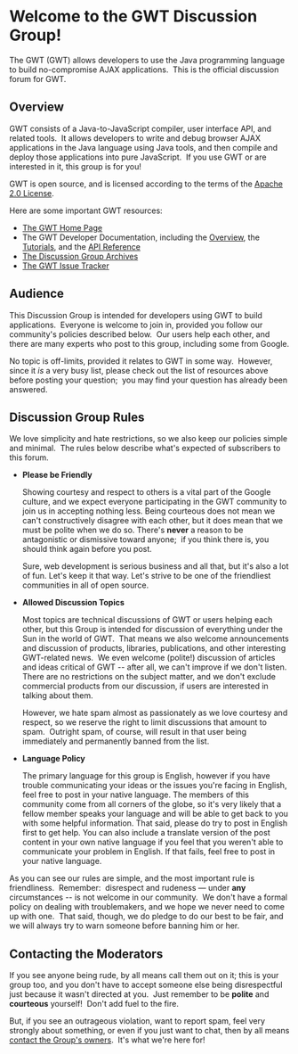 Welcome to the GWT Discussion Group!
===

<p>
The GWT (GWT) allows developers to use the Java
programming language to build no-compromise AJAX applications.&nbsp;
This is the official discussion forum for GWT.
</p>


<h2>Overview</h2>

<p>
GWT consists of a Java-to-JavaScript compiler, user interface API, and
related tools.&nbsp; It allows developers to write and debug browser
AJAX applications in the Java language using Java tools, and then
compile and deploy those applications into pure JavaScript.&nbsp; If
you use GWT or are interested in it, this group is for you!
</p>

<p>
GWT is open source, and is licensed according to the terms of the <a title="Apache 2.0 License" href="terms.html">Apache 2.0 License</a>.
</p>

<p>
Here are some important GWT resources:
</p>

<ul>
  <li><a title="The GWT Home Page" href="http://www.gwtproject.org">The GWT Home Page</a> </li>
  <li>The GWT Developer Documentation, including the
     <a title="Overview" href="docs/latest/DevGuide.html">Overview</a>, the
     <a title="Tutorials" href="doc/latest/tutorial/index.html">Tutorials</a>, and the
     <a title="API Reference" href="doc/latest/RefGWTClassAPI.html">API Reference</a> </li>
  <li><a title="Discussion Group Archives" href="http://groups.google.com/group/Google-Web-Toolkit/topics">The Discussion Group Archives</a> </li>
  <li><a title="The GWT Issue Tracker" href="http://code.google.com/p/google-web-toolkit/issues/list">The GWT Issue Tracker</a></li>
</ul>


<h2>Audience</h2>

<p>
This Discussion Group is intended for developers using GWT to build
applications.&nbsp; Everyone is welcome to join in, provided you follow
our community's policies described below.&nbsp; Our users help each
other, and there are many experts who post to this group, including
some from Google.
</p>

<p>
No topic is off-limits, provided it relates to GWT in some way.&nbsp; However, since it <i>is</i> a
very busy list, please check out the list of resources above before
posting your question;&nbsp; you may find your question has already
been answered.
</p>


<h2>Discussion Group Rules</h2>

<p>
We love simplicity and hate restrictions, so we also keep our policies
simple and minimal.&nbsp; The rules below describe what's expected of
subscribers to this forum.
</p>


<ul>
  <li><b>Please be Friendly</b>

Showing courtesy and respect to others is a vital part of the
Google culture, and we expect everyone participating in the
GWT community to join us in accepting nothing less. Being
courteous does not mean we can't constructively disagree with
each other, but it does mean that we must be polite when we do so.
There's <b>never</b> a reason to be antagonistic or
dismissive toward anyone;&nbsp; if you think there is, you should think again before you post.
</p>

<p>
Sure, web development is serious business and all that, but it's
also a lot of fun. Let's keep it that way. Let's strive to be one of the
friendliest communities in all of open source.
</p>

  </li>
</ul>

<ul>
  <li><b>Allowed Discussion Topics</b>

Most topics are technical discussions of GWT or users helping each other,
but this Group is intended for discussion of everything under the Sun
in the world of GWT.&nbsp; That means we also welcome announcements and
discussion of products, libraries, publications, and other interesting
GWT-related news.&nbsp; We even welcome (polite!) discussion of
articles and ideas critical of GWT -- after all, we can't improve if we
don't listen.&nbsp; There are no restrictions on the subject matter,
and we don't exclude commercial products from our discussion, if users
are interested in talking about them.&nbsp; 
</p>

<p>
However, we hate spam almost as passionately as we love courtesy and respect, so we
reserve the right to limit discussions that amount to spam.&nbsp;
Outright spam, of course, will result in that user being immediately
and permanently banned from the list.
</p>
  </li>

  <li><b>Language Policy</b>

<p>
The primary language for this group is English, however if you have trouble communicating your ideas or the issues you're facing in English, feel free to post in your native language. The members of this community come from all corners of the globe, so it's very likely that a fellow member speaks your language and will be able to get back to you with some helpful information. That said, please do try to post in English first to get help. You can also include a translate version of the post content in your own native language if you feel that you weren't able to communicate your problem in English. If that fails, feel free to post in your native language.</b></b>
  </li>
</ul>

<p>
As you can see our rules are simple, and the most important rule is friendliness.&nbsp;
Remember:&nbsp; disrespect and rudeness &mdash; under <b>any</b> circumstances
-- is not welcome in our community.&nbsp; We don't have a formal policy
on dealing with troublemakers, and we hope we never need to come up
with one.&nbsp; That said, though, we do pledge to do our best to be
fair, and we will always try to warn someone before banning him or her.
</p>


<h2>Contacting the Moderators</h2>

<p>
If you see anyone being rude, by all means call them out on it; this is
your group too, and you don't have to accept someone else being
disrespectful just because it wasn't directed at you.&nbsp; Just remember to
be <b>polite</b> and <b>courteous</b> yourself!&nbsp; Don't add fuel to the fire.
</p>

<p>
But, if you see an outrageous violation, want to report spam, feel very
strongly about something, or even if you just want to chat, then by all
means <a title="contact the Group's owners" href="http://groups.google.com/group/Google-Web-Toolkit/post?sendowner=1&amp;_done=%2Fgroup%2FGoogle-Web-Toolkit%2Fabout%3F&amp;">contact the Group's owners</a>.&nbsp; It's what we're here for!
</p>


